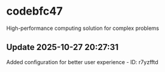 # codebfc47
High-performance computing solution for complex problems

## Update 2025-10-27 20:27:31
Added configuration for better user experience - ID: r7yzfftd


